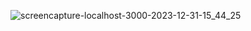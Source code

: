 ![screencapture-localhost-3000-2023-12-31-15_44_25](https://github.com/Zaid2021info/ReactJs-age-calculator/assets/135250975/656dd493-8f35-4e1d-98c9-29f46c7fe6a6)
